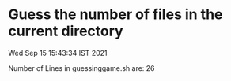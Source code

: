 # Guess the number of files in the current directory 

Wed Sep 15 15:43:34 IST 2021

 Number of Lines in guessinggame.sh are: 26
